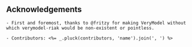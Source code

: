 ## Acknowledgements

    - First and foremost, thanks to @fritzy for making VeryModel without which verymodel-riak would be non-existent or pointless.

    - Contributors: <%= _.pluck(contributors, 'name').join(', ') %>